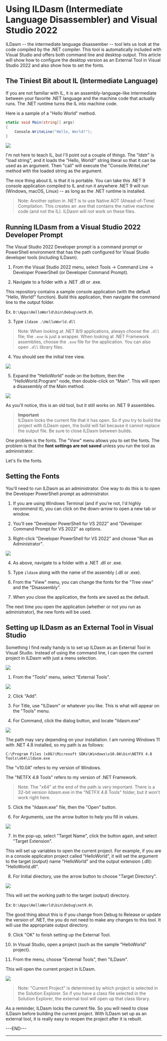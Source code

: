 # Using ILDasm (Intermediate Language Disassembler) and Visual Studio 2022

ILDasm -- the intermediate language disassember -- tool lets us look at the code compiled by the .NET compiler. This tool is automatically included with Visual Studio and offers both command line and desktop output. This article will show how to configure the desktop version as an External Tool in Visual Studio 2022 and also show how to set the fonts.  

## The Tiniest Bit about IL (Intermediate Language)  

If you are not familiar with IL, it is an assembly-language-like intermediate between your favorite .NET language and the machine code that actually runs. The .NET runtime turns the IL into machine code.  

Here is a sample of a "Hello World" method.

```csharp
static void Main(string[] args)
{
    Console.WriteLine("Hello, World!");
}
```

<img src="./Images/Hello-World-IL.png">

I'm not here to teach IL, but I'll point out a couple of things. The "ldstr" is "load string", and it loads the "Hello, World!" string literal so that it can be used as an argument. Then "call" will execute the "Console.WriteLine" method with the loaded string as the argument.    

The nice thing about IL is that it is portable. You can take this .NET 9 console application compiled to IL and run it anywhere .NET 9 will run (Windows, macOS, Linux) -- as long as the .NET runtime is installed. 

> Note: Another option in .NET is to use Native AOT (Ahead-of-Time) Compilation. This creates an .exe that contains the native machine code (and not the IL). ILDasm will not work on these files.  

## Running ILDasm from a Visual Studio 2022 Developer Prompt  

The Visual Studio 2022 Developer prompt is a command prompt or PowerShell environment that has the path configured for Visual Studio developer tools (including ILDasm).  

1. From the Visual Studio 2022 menu, select Tools -> Command Line -> Developer PowerShell (or Developer Command Prompt).  

2. Navigate to a folder with a .NET .dll or .exe.  

This repository contains a sample console application (with the default "Hello, World!" function). Build this application, then navigate the command line to the output folder.  

Ex. ```D:\Apps\HelloWorld\bin\Debug\net9.0\```

3. Type ```ildasm .\HelloWorld.dll```

> Note: When looking at .NET 8/9 applications, always choose the ```.dll``` file; the ```.exe``` is just a wrapper. When looking at .NET Framework assemblies, choose the ```.exe``` file for the application. You can also open ```.dll``` library files.

4. You should see the initial tree view.  

<img src="./Images/ILDasm-Initial-Window.png">

5. Expand the "HelloWorld" node on the bottom, then the "HelloWorld.Program" node, then double-click on "Main". This will open a disassembly of the Main method.  

<img src="./Images/ILDasm-default-fonts.png">

As you'll notice, this is an old tool, but it still works on .NET 9 assemblies.  

> **Important**  
ILDasm locks the current file that it has open. So if you try to build the project with ILDasm open, the build will fail because it cannot replace the output file. Be sure to close ILDasm between builds.  

One problem is the fonts. The "View" menu allows you to set the fonts. The problem is that the **font settings are not saved** unless you run the tool as administrator.  

Let's fix the fonts.  

## Setting the Fonts  

You'll need to run ILDasm as an administrator. One way to do this is to open the Developer PowerShell prompt as administrator.  

1. If you are using Windows Terminal (and if you're not, I'd highly recommend it), you can click on the down-arrow to open a new tab or window.  

2. You'll see "Developer PowerShell for VS 2022" and "Developer Command Prompt for VS 2022" as options.  

3. Right-click "Developer PowerShell for VS 2022" and choose "Run as Administrator".  

<img src="./Images/Run-As-Administrator.png">

4. As above, navigate to a folder with a .NET .dll or .exe.  

5. Type ```ildasm``` along with the name of the assembly (.dll or .exe).  

6. From the "View" menu, you can change the fonts for the "Tree view" and the "Disassembly".  

7. When you close the application, the fonts are saved as the default.  

The next time you open the application (whether or not you run as administrator), the new fonts will be used.  

## Setting up ILDasm as an External Tool in Visual Studio  

Something I find really handy is to set up ILDasm as an External Tool in Visual Studio. Instead of using the command line, I can open the current project in ILDasm with just a menu selection.  

<img src="./Images/External-Tool-Menu.png">

1. From the "Tools" menu, select "External Tools".  

<img src="./Images/External-Tools.png">

2. Click "Add".  

3. For Title, use "ILDasm" or whatever you like. This is what will appear on the "Tools" menu.  

4. For Command, click the dialog button, and locate "ildasm.exe"  

<img src="./Images/Command-Path.png">

The path may vary depending on your installation. I am running Windows 11 with .NET 4.8 installed, so my path is as follows:  

```
C:\Program Files (x86)\Microsoft SDKs\Windows\v10.0A\bin\NETFX 4.8 Tools\x64\ildasm.exe
```

The "v10.0A" refers to my version of Windows.  

The "NETFX 4.8 Tools" refers to my version of .NET Framework.  

> Note: The "x64" at the end of the path is very important. There is a 32-bit version ildasm.exe in the "NETFX 4.8 Tools" folder, but it won't work right here.  

5. Click the "ildasm.exe" file, then the "Open" button.  

6. For Arguments, use the arrow button to help you fill in values.  

<img src="./Images/Arguments.png">  

7. In the pop-up, select "Target Name", click the button again, and select "Target Extension".  

This will set up variables to open the current project. For example, if you are in a console applicaton project called "HelloWorld", it will set the argument to the target (output) name "HelloWorld" and the output extension (.dll):  "HelloWorld.dll".  

8. For Initial directory, use the arrow button to choose "Target Directory".  

<img src="./Images/Initial-Directory.png">  

This will set the working path to the target (output) directory.

Ex: ```D:\Apps\HelloWorld\bin\Debug\net9.0\```  

The good thing about this is if you change from Debug to Release or update the version of .NET, the you do not need to make any changes to this tool. It will use the appropriate output directory.  

9. Click "OK" to finish setting up the External Tool.  

10. In Visual Studio, open a project (such as the sample "HelloWorld" project).

11. From the menu, choose "External Tools", then "ILDasm".  

This will open the current project in ILDasm.

<img src="./Images/Hello-World-Tree.png">

> Note: "Current Project" is determined by which project is selected in the Solution Explorer. So if you have a class file selected in the Solution Explorer, the external tool will open up that class library.  

As a reminder, ILDasm locks the current file. So you will need to close ILDasm before building the current project. With ILDasm set up as an external tool, it is really easy to reopen the project after it is rebuilt.  

---END---

---